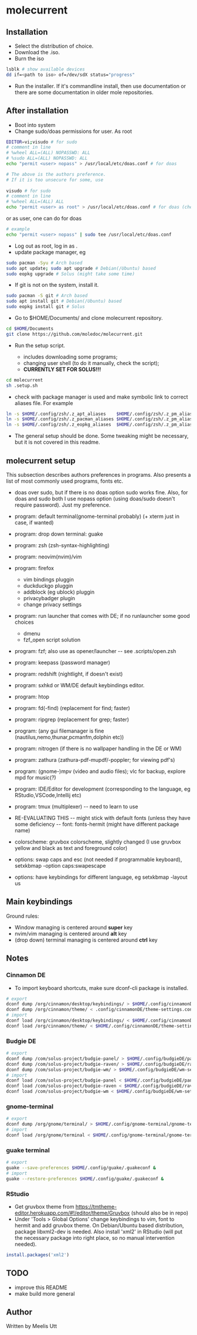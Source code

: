 
# molecurrent

## Installation

* Select the distribution of choice.
* Download the .iso.
* Burn the iso
  
```sh
lsblk # show available devices
dd if=<path to iso> of=/dev/sdX status="progress"
```

* Run the installer. If it's commandline install, then use documentation or there are some documentation in older mole<distro> repositories.

## After installation

* Boot into system
* Change sudo/doas permissions for user. As root

```sh
EDITOR=vi;visudo # for sudo
# comment in line
# %wheel ALL=(ALL) NOPASSWD: ALL
# %sudo ALL=(ALL) NOPASSWD: ALL
echo "permit <user> nopass" > /usr/local/etc/doas.conf # for doas

# The above is the authors preference.
# If it is too unsecure for some, use
 
visudo # for sudo
# comment in line
# %wheel ALL=(ALL) ALL
echo "permit <user> as root" > /usr/local/etc/doas.conf # for doas (check doas manual for this option)
```

or as user, one can do for doas

```sh
# example
echo "permit <user> nopass" | sudo tee /usr/local/etc/doas.conf
```

* Log out as root, log in as <user>.
* update package manager, eg

```sh
sudo pacman -Syu # Arch based
sudo apt update; sudo apt upgrade # Debian(/Ubuntu) based
sudo eopkg upgrade # Solus (might take some time)
```

* If git is not on the system, install it.

```sh
sudo pacman -S git # Arch based
sudo apt install git # Debian(/Ubuntu) based
sudo eopkg install git # Solus 
```

* Go to $HOME/Documents/ and clone molecurrent repository.

```sh
cd $HOME/Documents
git clone https://github.com/moledoc/molecurrent.git
```

* Run the setup script.

	* includes downloading some programs;
	* changing user shell (to do it manually, check the script);
	* **CURRENTLY SET FOR SOLUS!!!**

```sh
cd molecurrent
sh .setup.sh
```

* check with package manager is used and make symbolic link to correct aliases file. For example

```sh
ln -s $HOME/.config/zsh/.z_apt_aliases    $HOME/.config/zsh/.z_pm_aliases # Debian based
ln -s $HOME/.config/zsh/.z_pacman_aliases $HOME/.config/zsh/.z_pm_aliases # Arch based
ln -s $HOME/.config/zsh/.z_eopkg_aliases  $HOME/.config/zsh/.z_pm_aliases # Solus
```

* The general setup should be done. Some tweaking might be necessary, but it is not covered in this readme.

## molecurrent setup

This subsection describes authors preferences in programs.
Also presents a list of most commonly used programs, fonts etc.

* doas over sudo, but if there is no doas option sudo works fine. Also, for doas and sudo both I use nopass option (using doas/sudo doesn\'t require password). Just my preference.
* program: default terminal(gnome-terminal probably) (+ xterm just in case, if wanted)
* program: drop down terminal: guake 
* program: zsh (zsh-syntax-highlighting)
* program: neovim(nvim)/vim 
* program: firefox
	
	* vim bindings pluggin
	* duckduckgo pluggin
	* addblock (eg ublock) pluggin
	* privacybadger plugin
	* change privacy settings

* program: run launcher that comes with DE; if no runlauncher some good choices
  * dmenu
  * fzf_open script solution
* program: fzf; also use as opener/launcher -- see .scripts/open.zsh
* program: keepass (password manager)
* program: redshift (nightlight, if doesn't exist)
* program: sxhkd or WM/DE default keybindings editor.
* program: htop
* program: fd(-find) (replacement for find; faster)
* program: ripgrep (replacement for grep; faster)
* program: (any gui filemanager is fine (nautilus,nemo,thunar,pcmanfm,dolphin etc))
* program: nitrogen (if there is no wallpaper handling in the DE or WM)
* program: zathura (zathura-pdf-mupdf/-poppler; for viewing pdf\'s)
* program: (gnome-)mpv (video and audio files); vlc for backup, explore mpd for music(?)
* program: IDE/Editor for development (corresponding to the language, eg RStudio,VSCode,Intellij etc)
* program: tmux (multiplexer) -- need to learn to use

* RE-EVALUATING THIS -- might stick with default fonts (unless they have some deficiency -- font: fonts-hermit (might have different package name)
* colorscheme: gruvbox colorscheme, slightly changed (I use gruvbox yellow and black as text and foreground color)
* options: swap caps and esc (not needed if programmable keyboard), setxkbmap -option caps:swapescape 
* options: have keybindings for different language, eg setxkbmap -layout us

## Main keybindings

Ground rules:

* Window managing is centered around **super** key
* nvim/vim managing is centered around **alt** key
* (drop down) terminal managing is centered around **ctrl** key

## Notes

### Cinnamon DE

* To import keyboard shortcuts, make sure dconf-cli package is installed.

```sh
# export
dconf dump /org/cinnamon/desktop/keybindings/ > $HOME/.config/cinnamonDE/wm-settings
dconf dump /org/cinnamon/theme/ < .config/cinnamonDE/theme-settings.conf
# import
dconf load /org/cinnamon/desktop/keybindings/ < $HOME/.config/cinnamonDE/wm-settings
dconf load /org/cinnamon/theme/ < $HOME/.config/cinnamonDE/theme-settings.conf
```

### Budgie DE

```sh
# export 
dconf dump /com/solus-project/budgie-panel/ > $HOME/.config/budgieDE/panel-settings
dconf dump /com/solus-project/budgie-raven/ > $HOME/.config/budgieDE/raven-settings
dconf dump /com/solus-project/budgie-wm/ > $HOME/.config/budgieDE/wm-settings
# import 
dconf load /com/solus-project/budgie-panel < $HOME/.config/budgieDE/panel-settings
dconf load /com/solus-project/budgie-raven < $HOME/.config/budgieDE/raven-settings
dconf load /com/solus-project/budgie-wm < $HOME/.config/budgieDE/wm-settings
```

### gnome-terminal

```sh
# export 
dconf dump /org/gnome/terminal/ > $HOME/.config/gnome-terminal/gnome-terminal-settings
# import 
dconf load /org/gnome/terminal < $HOME/.config/gnome-terminal/gnome-terminal-settings
```

### guake terminal

```sh
# export
guake --save-preferences $HOME/.config/guake/.guakeconf &
# import
guake --restore-preferences $HOME/.config/guake/.guakeconf &
```

### RStudio

* Get gruvbox theme from https://tmtheme-editor.herokuapp.com/#!/editor/theme/Gruvbox (should also be in repo)
* Under 'Tools > Global Options' change keybindings to vim, font to hermit and add gruvbox theme. On Debian/Ubuntu based distribution, package libxml2-dev is needed. Also install 'xml2' in RStudio (will put the necessary package into right place, so no manual intervention needed).

```r
install.packages('xml2')
```


## TODO

* improve this README
* make build more general

## Author

Written by
Meelis Utt
